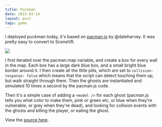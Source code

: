 ```yaml
---
title: Puckman
date: 2015-03-14
layout: post
tags: game
---
```


I deployed puckman today, it's based on [pacman.js](https://github.com/daleharvey/pacman) by @daleharvey. It was pretty easy to convert to SceneVR.

<img class="screenshot" src="/images/blog/puckman.png" />

I first iterated over the pacman.map variable, and create a box for every wall in the map. Each box has a large dark blue box, and a small bright blue border around it. I then create all the little pills, which are set to `collision-response: false` which means that the script can detect touching them up, but walk straight through them. Then the ghosts are instantiated and simulated 10 times a second by the pacman.js code.

Then it's a simple case of adding a `<model />` for each ghost (pacman.js tells you what color to make them, pink or green etc, or blue when they're vulnerable, or grey when they're dead), and looking for collision events with the ghosts and killing the player, or eating the ghost.

View the [source here](http://puckman.scenevr.hosting/game.xml).  